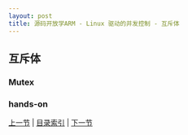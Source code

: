 ```yaml
---
layout: post
title: 源码开放学ARM - Linux 驱动的并发控制 - 互斥体
---
```


## 互斥体

### Mutex

### hands-on


[上一节](chp105-6.html)  |  [目录索引](../index.html)  |  [下一节](chp106-1.html)
